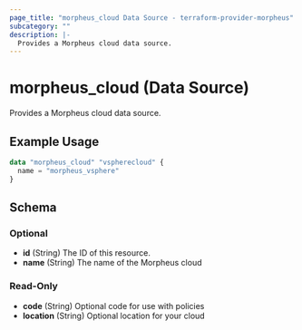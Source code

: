 ```yaml
---
page_title: "morpheus_cloud Data Source - terraform-provider-morpheus"
subcategory: ""
description: |-
  Provides a Morpheus cloud data source.
---
```


# morpheus_cloud (Data Source)

Provides a Morpheus cloud data source.

## Example Usage

```terraform
data "morpheus_cloud" "vspherecloud" {
  name = "morpheus_vsphere"
}
```

<!-- schema generated by tfplugindocs -->
## Schema

### Optional

- **id** (String) The ID of this resource.
- **name** (String) The name of the Morpheus cloud

### Read-Only

- **code** (String) Optional code for use with policies
- **location** (String) Optional location for your cloud